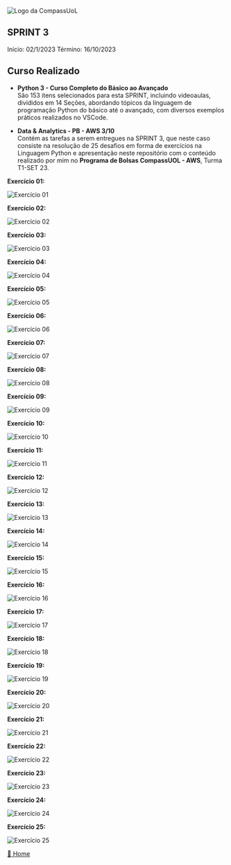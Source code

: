 ![Logo da CompassUoL](/img/Logo_CompassUOL.png)
## SPRINT 3
Início: 02/1/2023 Término: 16/10/2023

## Curso Realizado

* **Python 3 - Curso Completo do Básico ao Avançado** </br>
São 153 itens selecionados para esta SPRINT, incluindo videoaulas, divididos em 14 Seções, abordando tópicos da linguagem de programação Python do básico até o avançado, com diversos exemplos práticos realizados no VSCode.


* **Data & Analytics - PB - AWS 3/10**</br>
Contém as tarefas a serem entregues na SPRINT 3, que neste caso consiste na resolução de 25 desafios em forma de exercícios na Linguagem Python e apresentação neste repositório com o conteúdo realizado por mim no **Programa de Bolsas CompassUOL - AWS**, Turma T1-SET 23.

**Exercício 01:**

![Exercício 01](/SPRINT%203/img/Ex1.png)

**Exercício 02:**

![Exercício 02](/SPRINT%203/img/Ex2.png)

**Exercício 03:**

![Exercício 03](/SPRINT%203/img/Ex3.png)

**Exercício 04:**

![Exercício 04](/SPRINT%203/img/Ex4.png)

**Exercício 05:**

![Exercício 05](/SPRINT%203/img/Ex5.png)

**Exercício 06:**

![Exercício 06](/SPRINT%203/img/Ex6.png)

**Exercício 07:**

![Exercício 07](/SPRINT%203/img/Ex7.png)

**Exercício 08:**

![Exercício 08](/SPRINT%203/img/Ex8.png)

**Exercício 09:**

![Exercício 09](/SPRINT%203/img/Ex9.png)

**Exercício 10:**

![Exercício 10](/SPRINT%203/img/Ex10.png)

**Exercício 11:**

![Exercício 11](/SPRINT%203/img/Ex11.png)

**Exercício 12:**

![Exercício 12](/SPRINT%203/img/Ex12.png)

**Exercício 13:**

![Exercício 13](/SPRINT%203/img/Ex13.png)

**Exercício 14:**

![Exercício 14](/SPRINT%203/img/Ex14.png)

**Exercício 15:**

![Exercício 15](/SPRINT%203/img/Ex15.png)

**Exercício 16:**

![Exercício 16](/SPRINT%203/img/Ex16.png)

**Exercício 17:**

![Exercício 17](/SPRINT%203/img/Ex17.png)

**Exercício 18:**

![Exercício 18](/SPRINT%203/img/Ex18.png)

**Exercício 19:**

![Exercício 19](/SPRINT%203/img/Ex19.png)

**Exercício 20:**

![Exercício 20](/SPRINT%203/img/Ex20.png)

**Exercício 21:**

![Exercício 21](/SPRINT%203/img/Ex21.png)

**Exercício 22:**

![Exercício 22](/SPRINT%203/img/Ex22.png)

**Exercício 23:**

![Exercício 23](/SPRINT%203/img/Ex23.png)

**Exercício 24:**

![Exercício 24](/SPRINT%203/img/Ex24.png)

**Exercício 25:**

![Exercício 25](/SPRINT%203/img/Ex25.png)



[:file_folder: Home](/)